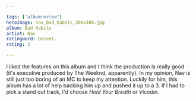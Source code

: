 ```yaml
---

tags: ["albumreview"]
heroimage: nav_bad_habits_300x300.jpg
album: Bad Habits
artist: Nav
ratingword: Decent.
rating: 3

---
```


I liked the features on this album and I think the production is really good (it's executive produced by The Weeknd, apparently). In my opinion, Nav is still just too boring of an MC to keep my attention. Luckily for him, this album has a lot of help backing him up and pushed it up to a 3. If I had to pick a stand out track, I'd choose *Hold Your Breath* or *Vicodin*.
